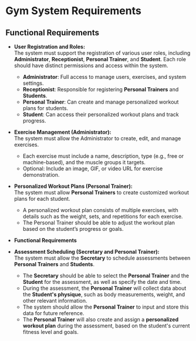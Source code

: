 # Gym System Requirements



## **Functional Requirements**

- **User Registration and Roles:**  
   The system must support the registration of various user roles, including **Administrator**, **Receptionist**, **Personal Trainer**, and **Student**. Each role should have distinct permissions and access within the system.  
   - **Administrator**: Full access to manage users, exercises, and system settings.  
   - **Receptionist**: Responsible for registering **Personal Trainers** and **Students**.  
   - **Personal Trainer**: Can create and manage personalized workout plans for students.  
   - **Student**: Can access their personalized workout plans and track progress.

- **Exercise Management (Administrator):**  
   The system must allow the Administrator to create, edit, and manage exercises.  
   - Each exercise must include a name, description, type (e.g., free or machine-based), and the muscle groups it targets.  
   - Optional: Include an image, GIF, or video URL for exercise demonstration.

- **Personalized Workout Plans (Personal Trainer):**  
   The system must allow **Personal Trainers** to create customized workout plans for each student.  
   - A personalized workout plan consists of multiple exercises, with details such as the weight, sets, and repetitions for each exercise.  
   - The Personal Trainer should be able to adjust the workout plan based on the student’s progress or goals.



- **Functional Requirements**

- **Assessment Scheduling (Secretary and Personal Trainer):**  
   The system must allow the **Secretary** to schedule assessments between **Personal Trainers** and **Students**.  
   - The **Secretary** should be able to select the **Personal Trainer** and the **Student** for the assessment, as well as specify the date and time.  
   - During the assessment, the **Personal Trainer** will collect data about the **Student's physique**, such as body measurements, weight, and other relevant information.  
   - The system should allow the **Personal Trainer** to input and store this data for future reference.  
   - The **Personal Trainer** will also create and assign a **personalized workout plan** during the assessment, based on the student's current fitness level and goals.
